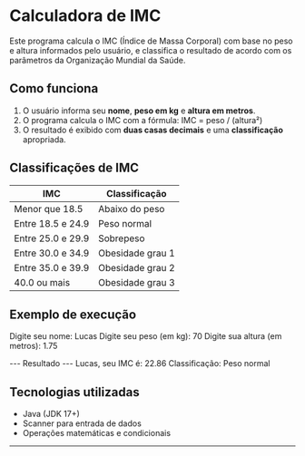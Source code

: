 # Calculadora de IMC

Este programa calcula o IMC (Índice de Massa Corporal) com base no peso e altura informados pelo usuário, e classifica o resultado de acordo com os parâmetros da Organização Mundial da Saúde.

## Como funciona

1. O usuário informa seu **nome**, **peso em kg** e **altura em metros**.
2. O programa calcula o IMC com a fórmula:
IMC = peso / (altura²)
3. O resultado é exibido com **duas casas decimais** e uma **classificação** apropriada.

## Classificações de IMC

| IMC                 | Classificação        |
|---------------------|----------------------|
| Menor que 18.5      | Abaixo do peso       |
| Entre 18.5 e 24.9   | Peso normal          |
| Entre 25.0 e 29.9   | Sobrepeso            |
| Entre 30.0 e 34.9   | Obesidade grau 1     |
| Entre 35.0 e 39.9   | Obesidade grau 2     |
| 40.0 ou mais        | Obesidade grau 3     |

## Exemplo de execução

Digite seu nome: Lucas Digite seu peso (em kg): 70 Digite sua altura (em metros): 1.75

--- Resultado --- Lucas, seu IMC é: 22.86 Classificação: Peso normal

## Tecnologias utilizadas

- Java (JDK 17+)
- Scanner para entrada de dados
- Operações matemáticas e condicionais

---
